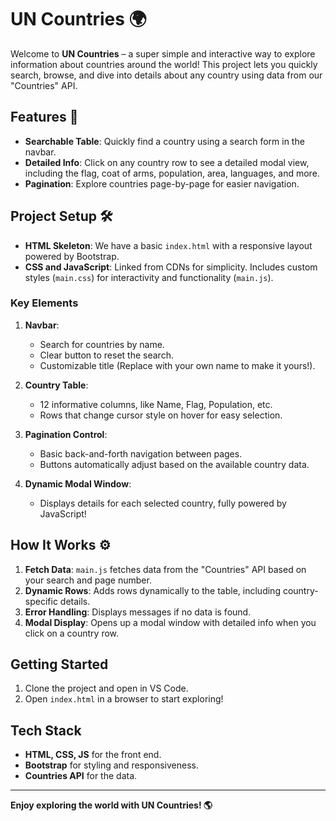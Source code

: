 # UN Countries 🌍

Welcome to **UN Countries** – a super simple and interactive way to explore information about countries around the world! This project lets you quickly search, browse, and dive into details about any country using data from our "Countries" API.

## Features 🚀

- **Searchable Table**: Quickly find a country using a search form in the navbar.
- **Detailed Info**: Click on any country row to see a detailed modal view, including the flag, coat of arms, population, area, languages, and more.
- **Pagination**: Explore countries page-by-page for easier navigation.

## Project Setup 🛠️

- **HTML Skeleton**: We have a basic `index.html` with a responsive layout powered by Bootstrap.
- **CSS and JavaScript**: Linked from CDNs for simplicity. Includes custom styles (`main.css`) for interactivity and functionality (`main.js`).
  
### Key Elements

1. **Navbar**:
   - Search for countries by name.
   - Clear button to reset the search.
   - Customizable title (Replace with your own name to make it yours!).

2. **Country Table**:
   - 12 informative columns, like Name, Flag, Population, etc.
   - Rows that change cursor style on hover for easy selection.

3. **Pagination Control**:
   - Basic back-and-forth navigation between pages.
   - Buttons automatically adjust based on the available country data.

4. **Dynamic Modal Window**:
   - Displays details for each selected country, fully powered by JavaScript!

## How It Works ⚙️

1. **Fetch Data**: `main.js` fetches data from the "Countries" API based on your search and page number.
2. **Dynamic Rows**: Adds rows dynamically to the table, including country-specific details.
3. **Error Handling**: Displays messages if no data is found.
4. **Modal Display**: Opens up a modal window with detailed info when you click on a country row.

## Getting Started

1. Clone the project and open in VS Code.
2. Open `index.html` in a browser to start exploring!

## Tech Stack

- **HTML, CSS, JS** for the front end.
- **Bootstrap** for styling and responsiveness.
- **Countries API** for the data.

---

**Enjoy exploring the world with UN Countries! 🌎**
